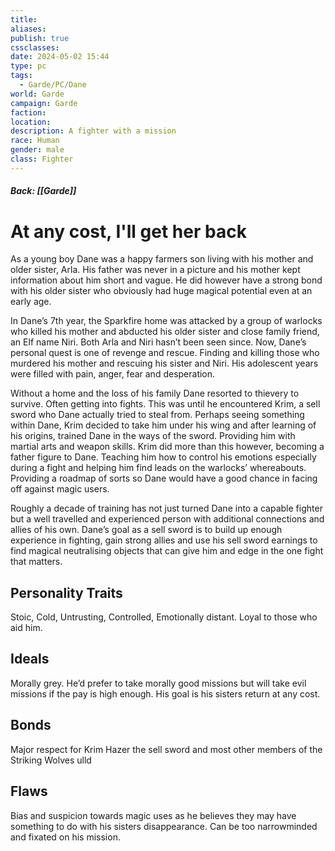 ```yaml
---
title: 
aliases: 
publish: true
cssclasses: 
date: 2024-05-02 15:44
type: pc
tags:
  - Garde/PC/Dane
world: Garde
campaign: Garde
faction: 
location: 
description: A fighter with a mission
race: Human
gender: male
class: Fighter
---
```

##### Back: [[Garde]]
# At any cost, I'll get her back

As a young boy Dane was a happy farmers son living with his mother and older sister, Arla. His father was never in a picture and his mother kept information about him short and vague. He did however have a strong bond with his older sister who obviously had huge magical potential even at an early age.

In Dane’s 7th year, the Sparkfire home was attacked by a group of warlocks who killed his mother and abducted his older sister and close family friend, an Elf name Niri. Both Arla and Niri hasn’t been seen since. Now, Dane’s personal quest is one of revenge and rescue. Finding and killing those who murdered his mother and rescuing his sister and Niri. His adolescent years were filled with pain, anger, fear and desperation.

Without a home and the loss of his family Dane resorted to thievery to survive. Often getting into fights. This was until he encountered Krim, a sell sword who Dane actually tried to steal from. Perhaps seeing something within Dane, Krim decided to take him under his wing and after learning of his origins, trained Dane in the ways of the sword. Providing him with martial arts and weapon skills. Krim did more than this however, becoming a father figure to Dane. Teaching him how to control his emotions especially during a fight and helping him find leads on the warlocks’ whereabouts. Providing a roadmap of sorts so Dane would have a good chance in facing off against magic users.

Roughly a decade of training has not just turned Dane into a capable fighter but a well travelled and experienced person with additional connections and allies of his own. Dane’s goal as a sell sword is to build up enough experience in fighting, gain strong allies and use his sell sword earnings to find magical neutralising objects that can give him and edge in the one fight that matters.


## Personality Traits
Stoic, Cold, Untrusting, Controlled, Emotionally distant. Loyal to those who aid him.

## Ideals
Morally grey. He’d prefer to take morally good missions but will take evil missions if the pay is high enough. His goal is his sisters return at any cost.

## Bonds
Major respect for Krim Hazer the sell sword and most other members of the Striking Wolves ulld

## Flaws
Bias and suspicion towards magic uses as he believes they may have something to do with his sisters disappearance. Can be too narrowminded and fixated on his mission.
